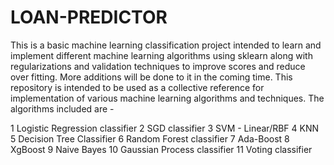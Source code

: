 # LOAN-PREDICTOR

This is a basic machine learning classification project intended to learn and implement different machine learning algorithms using sklearn along with regularizations and validation techniques to improve scores and reduce over fitting. More additions will be done to it in the coming time. This repository is intended to be used as a collective reference for implementation of various machine learning algorithms and techniques. The algorithms included are -

1 Logistic Regression classifier
2 SGD classifier
3 SVM - Linear/RBF
4 KNN
5 Decision Tree Classifier
6 Random Forest classifier
7 Ada-Boost
8 XgBoost
9 Naive Bayes
10 Gaussian Process classifier
11 Voting classifier

